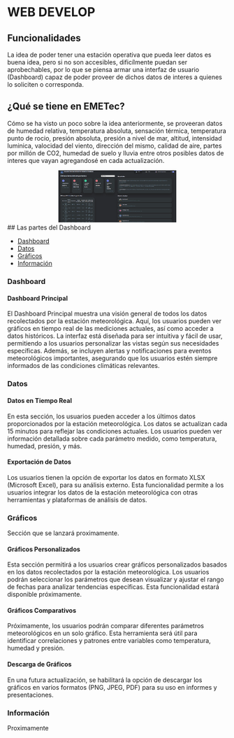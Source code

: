 # WEB DEVELOP


## Funcionalidades
La idea de poder tener una estación operativa que pueda leer datos es buena idea, pero si no son accesibles, dificílmente puedan ser aprobechables, por lo que se piensa armar una interfaz de usuario (Dashboard) capaz de poder proveer de dichos datos de interes a quienes lo soliciten o corresponda.

## ¿Qué se tiene en EMETec?
Cómo se ha visto un poco sobre la idea anteriormente, se proveeran datos de humedad relativa, temperatura absoluta, sensación térmica, temperatura punto de rocio, presión absoluta, presión a nivel de mar, altitud, intensidad luminica, valocidad del viento, dirección del mismo, calidad de aire, partes por millón de CO2, humedad de suelo y lluvia entre otros posibles datos de interes que vayan agregandosé en cada actualización.
<div align="center">
   <img src= "Web/imagenes web/Captura de pantalla 2024-11-04 205353.png" width="270px">
</div>
## Las partes del Dashboard

  - [Dashboard](#Dashboard)
  - [Datos](#Datos)
  - [Gráficos](#Gráficos)
  - [Información](#Información)
  
 
### Dashboard
#### Dashboard Principal
El Dashboard Principal muestra una visión general de todos los datos recolectados por la estación meteorológica. Aquí, los usuarios pueden ver gráficos en tiempo real de las mediciones actuales, así como acceder a datos históricos. La interfaz está diseñada para ser intuitiva y fácil de usar, permitiendo a los usuarios personalizar las vistas según sus necesidades específicas. Además, se incluyen alertas y notificaciones para eventos meteorológicos importantes, asegurando que los usuarios estén siempre informados de las condiciones climáticas relevantes.


### Datos
#### Datos en Tiempo Real
En esta sección, los usuarios pueden acceder a los últimos datos proporcionados por la estación meteorológica. Los datos se actualizan cada 15 minutos para reflejar las condiciones actuales. Los usuarios pueden ver información detallada sobre cada parámetro medido, como temperatura, humedad, presión, y más.

#### Exportación de Datos
Los usuarios tienen la opción de exportar los datos en formato XLSX (Microsoft Excel), para su análisis externo. Esta funcionalidad permite a los usuarios integrar los datos de la estación meteorológica con otras herramientas y plataformas de análisis de datos.

### Gráficos
Sección que se lanzará proximamente.
#### Gráficos Personalizados
Esta sección permitirá a los usuarios crear gráficos personalizados basados en los datos recolectados por la estación meteorológica. Los usuarios podrán seleccionar los parámetros que desean visualizar y ajustar el rango de fechas para analizar tendencias específicas. Esta funcionalidad estará disponible próximamente.

#### Gráficos Comparativos
Próximamente, los usuarios podrán comparar diferentes parámetros meteorológicos en un solo gráfico. Esta herramienta será útil para identificar correlaciones y patrones entre variables como temperatura, humedad y presión.

#### Descarga de Gráficos
En una futura actualización, se habilitará la opción de descargar los gráficos en varios formatos (PNG, JPEG, PDF) para su uso en informes y presentaciones.


### Información
Proximamente
